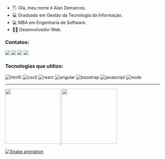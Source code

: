
- 🖐️ Olá, meu nome é Alan Demarcos.
- 💻 Graduado em Gestão da Tecnologia da Informação.
- 💻 MBA em Engenharia de Software.
- 👨‍💻 Desenvolvedor Web.

### Contatos:

<div>
<a href="https://instagram.com/alandemarcos" target="_blank"><img src="https://img.shields.io/badge/-Instagram-%23E4405F?style=for-the-badge&logo=instagram&logoColor=white" target="_blank"></a>
<a href = "mailto:alandemarcos.ti@gmail.com"><img src="https://img.shields.io/badge/Gmail-D14836?style=for-the-badge&logo=gmail&logoColor=white" target="_blank"></a>
<a href="https://www.linkedin.com/in/alandemarcos" target="_blank"><img src="https://img.shields.io/badge/-LinkedIn-%230077B5?style=for-the-badge&logo=linkedin&logoColor=white" target="_blank"></a>   
    <a href="https://github.com/alandemarcos">
        <img  src="https://img.shields.io/badge/github-%23100000.svg?&style=for-the-badge&logo=github&logoColor=white&link=mailto:https://github.com/alandemarcos">
    </a>
    </div>
    
### Tecnologias que utilizo:

<div style="display: inline_block">
<img align="center" alt="html5" src="https://img.shields.io/badge/HTML-239120?style=for-the-badge&logo=html5&logoColor=white">
<img align="center" alt="css3" src="https://img.shields.io/badge/CSS3-1572B6?style=for-the-badge&logo=css3&logoColor=white">
<img align="center" alt="react" src="https://img.shields.io/badge/React-20232A?style=for-the-badge&logo=react&logoColor=61DAFB">
<img align="center" alt="angular" src=https://img.shields.io/badge/Angular-DD0031?style=for-the-badge&logo=angular&logoColor=white>
<img align="center" alt="boostrap" src="https://img.shields.io/badge/Bootstrap-563D7C?style=for-the-badge&logo=bootstrap&logoColor=white">
<img align="center" alt="javascript" src="https://img.shields.io/badge/JavaScript-F7DF1E?style=for-the-badge&logo=javascript&logoColor=black">
<img align="center" alt="node" src="https://img.shields.io/badge/Node.js-43853D?style=for-the-badge&logo=node.js&logoColor=white"><p/>
</div>


   
 


------------

<div>
<a href="https://github.com/alandemarcos">
<img height="180em" src="https://github-readme-stats.vercel.app/api?username=alandemarcos&show_icons=true&theme=tokyonight&include_all_commits=true&count_private=true"/>

<img height="180em" src="https://github-readme-stats.vercel.app/api/top-langs/?username=alandemarcos&layout=compact&langs_count=7&theme=tokyonight"/>
</div>


    
  
  ![Snake animation](https://github.com/alandemarcos/alandemarcos/blob/output/github-contribution-grid-snake.svg)
  
